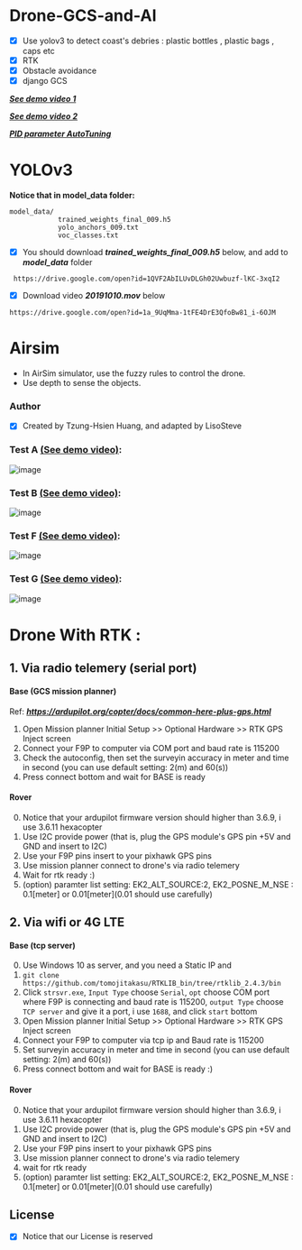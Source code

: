 # Drone-GCS-and-AI

- [x] Use yolov3 to detect coast's debries : plastic bottles , plastic bags , caps etc
- [x] RTK
- [x] Obstacle avoidance
- [x] django GCS

***[See demo video 1](https://drive.google.com/open?id=1H6hfDKPacrxpqa3XGIi3flVTbuDY8Ano)***

***[See demo video 2](https://drive.google.com/open?id=1Lma_kVY98y7Zlkeo5f46-ZTPgNvyxGDc)***

***[PID parameter AutoTuning](https://drive.google.com/open?id=12vV1WJXvEIu-ZyxeH2k5318cdNbjx9j2)***


# YOLOv3

**Notice that in model_data folder:**

```
model_data/
            trained_weights_final_009.h5
            yolo_anchors_009.txt
            voc_classes.txt 
```

- [x] You should download ***trained_weights_final_009.h5*** below, and add to ***model_data*** folder
```
 https://drive.google.com/open?id=1QVF2AbILUvDLGh02Uwbuzf-lKC-3xqI2
```
 
- [x] Download video ***20191010.mov*** below
```bush
https://drive.google.com/open?id=1a_9UqMma-1tFE4DrE3QfoBw81_i-6OJM
```

# Airsim
* In AirSim simulator, use the fuzzy rules to control the drone.
* Use depth to sense the objects.

### Author
- [x] Created by Tzung-Hsien Huang, and adapted by LisoSteve
### Test A [ (See demo video)](https://drive.google.com/open?id=1oGbn28wQA_o-EyqqzDqoxLLuQZKde3WK):

![image](https://github.com/LiaoSteve/Drone-GCS-and-AI/blob/django_app/airsim/ForAirSim/Data_gif_A.gif)

### Test B [ (See demo video)](https://drive.google.com/open?id=1G7rWvAg8GuQ7e9GqmgrFNUia2IaKj6rS):

![image](https://github.com/LiaoSteve/Drone-GCS-and-AI/blob/django_app/airsim/ForAirSim/Data_gif_B.gif)

### Test F [ (See demo video)](https://drive.google.com/open?id=1KNb6ggzH0gUVQc07_ZdVgUQq8zr_T9sn):

![image](https://github.com/LiaoSteve/Drone-GCS-and-AI/blob/django_app/airsim/ForAirSim/Data_gif_F.gif)

### Test G [ (See demo video)](https://drive.google.com/open?id=1Bwu4uhnbphOmDBdiDrkOj26QjXSGpqfg):

![image](https://github.com/LiaoSteve/Drone-GCS-and-AI/blob/django_app/airsim/ForAirSim/Data_gif_G.gif)


# Drone With RTK :
## 1. Via radio telemery (serial port)
#### Base (GCS mission planner)
Ref: ***https://ardupilot.org/copter/docs/common-here-plus-gps.html***
1. Open Mission planner Initial Setup >> Optional Hardware >> RTK GPS Inject screen
2. Connect your F9P to computer via COM port and baud rate is 115200
3. Check the autoconfig, then set the surveyin accuracy in meter and time in second (you can use default setting: 2(m) and 60(s)) 
4. Press connect bottom and wait for BASE is ready

#### Rover 
0. Notice that your ardupilot firmware version should higher than 3.6.9, i use 3.6.11 hexacopter
1. Use I2C provide power (that is, plug the GPS module's GPS pin +5V and GND and insert to I2C)
2. Use your F9P pins insert to your pixhawk GPS pins
3. Use mission planner connect to drone's via radio telemery
4. Wait for rtk ready :)
5. (option) paramter list setting: EK2_ALT_SOURCE:2, EK2_POSNE_M_NSE : 0.1[meter] or 0.01[meter](0.01 should use carefully)

## 2. Via wifi or 4G LTE
#### Base (tcp server)
0. Use Windows 10 as server, and you need a Static IP and
1. `git clone https://github.com/tomojitakasu/RTKLIB_bin/tree/rtklib_2.4.3/bin`
2. Click `strsvr.exe`, `Input Type` choose `Serial`, `opt` choose COM port where F9P is connecting and baud rate is 115200, `output Type` choose `TCP server` and give it a port, i use `1688`, and click `start` bottom
3. Open Mission planner Initial Setup >> Optional Hardware >> RTK GPS Inject screen
4. Connect your F9P to computer via tcp ip and Baud rate is 115200
5. Set surveyin accuracy in meter and time in second (you can use default setting: 2(m) and 60(s)) 
6. Press connect bottom and wait for BASE is ready :)

#### Rover 
0. Notice that your ardupilot firmware version should higher than 3.6.9, i use 3.6.11 hexacopter
1. Use I2C provide power (that is, plug the GPS module's GPS pin +5V and GND and insert to I2C)
2. Use your F9P pins insert to your pixhawk GPS pins
3. Use mission planner connect to drone's via radio telemery
4. wait for rtk ready
5. (option) paramter list setting: EK2_ALT_SOURCE:2, EK2_POSNE_M_NSE : 0.1[meter] or 0.01[meter](0.01 should use carefully)

## License 
- [x] Notice that our License is reserved








